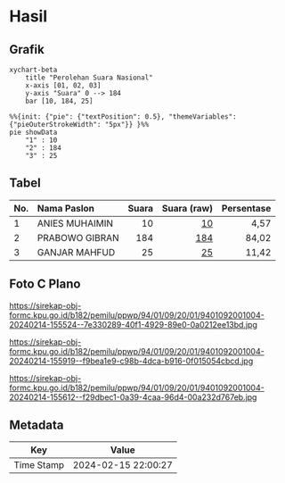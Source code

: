 # Hasil

## Grafik

```mermaid
xychart-beta
    title "Perolehan Suara Nasional"
    x-axis [01, 02, 03]
    y-axis "Suara" 0 --> 184
    bar [10, 184, 25]
```

```mermaid
%%{init: {"pie": {"textPosition": 0.5}, "themeVariables": {"pieOuterStrokeWidth": "5px"}} }%%
pie showData
    "1" : 10
    "2" : 184
    "3" : 25
```

## Tabel

| No. | Nama Paslon    | Suara | Suara (raw) | Persentase |
|:--- |:-------------- | -----:| -----------:| ----------:|
| 1   | ANIES MUHAIMIN | 10    | [10][p-1]   | 4,57       |
| 2   | PRABOWO GIBRAN | 184   | [184][p-2]  | 84,02      |
| 3   | GANJAR MAHFUD  | 25    | [25][p-3]   | 11,42      |


[p-1]: https://github.com/gigit-pemilu/pemilu-2024/blob/main/pilpres/hitung-suara/sub/94-papua-tengah/sub/01-nabire/sub/09-teluk-kimi/sub/2001-samabusa/sub/004-tps/sub/paslon-1.txt
[p-2]: https://github.com/gigit-pemilu/pemilu-2024/blob/main/pilpres/hitung-suara/sub/94-papua-tengah/sub/01-nabire/sub/09-teluk-kimi/sub/2001-samabusa/sub/004-tps/sub/paslon-2.txt
[p-3]: https://github.com/gigit-pemilu/pemilu-2024/blob/main/pilpres/hitung-suara/sub/94-papua-tengah/sub/01-nabire/sub/09-teluk-kimi/sub/2001-samabusa/sub/004-tps/sub/paslon-3.txt

## Foto C Plano

https://sirekap-obj-formc.kpu.go.id/b182/pemilu/ppwp/94/01/09/20/01/9401092001004-20240214-155524--7e330289-40f1-4929-89e0-0a0212ee13bd.jpg

https://sirekap-obj-formc.kpu.go.id/b182/pemilu/ppwp/94/01/09/20/01/9401092001004-20240214-155919--f9bea1e9-c98b-4dca-b916-0f015054cbcd.jpg

https://sirekap-obj-formc.kpu.go.id/b182/pemilu/ppwp/94/01/09/20/01/9401092001004-20240214-155612--f29dbec1-0a39-4caa-96d4-00a232d767eb.jpg


## Metadata

| Key        | Value               |
| ---------- | ------------------- |
| Time Stamp | 2024-02-15 22:00:27 |



